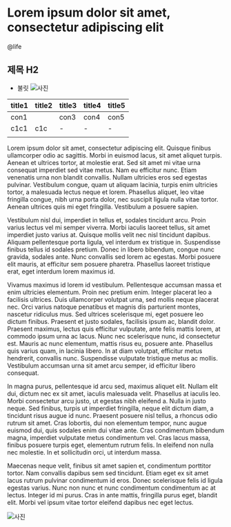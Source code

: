 # Lorem ipsum dolor sit amet, consectetur adipiscing elit

@life

## 제목 H2

- 불릿
  ![사진](/images/test.png)

| title1 | title2 | title3 | title4 | title5 |
| ------ | ------ | ------ | ------ | ------ |
| con1   |        | con3   | con4   | con5   |
| c1c1   | c1c    | -      | -      | -      |
|        |        |        |        |        |

Lorem ipsum dolor sit amet, consectetur adipiscing elit. Quisque finibus ullamcorper odio ac sagittis. Morbi in euismod lacus, sit amet aliquet turpis. Aenean et ultrices tortor, at molestie erat. Sed sit amet mi vitae urna consequat imperdiet sed vitae metus. Nam eu efficitur nunc. Etiam venenatis urna non blandit convallis. Nullam ultricies eros sed egestas pulvinar. Vestibulum congue, quam ut aliquam lacinia, turpis enim ultricies tortor, a malesuada lectus neque et lorem. Phasellus aliquet, leo vitae fringilla congue, nibh urna porta dolor, nec suscipit ligula nulla vitae tortor. Aenean ultrices quis mi eget fringilla. Vestibulum a posuere sapien.

Vestibulum nisl dui, imperdiet in tellus et, sodales tincidunt arcu. Proin varius lectus vel mi semper viverra. Morbi iaculis laoreet tellus, sit amet imperdiet justo varius at. Quisque mollis velit nec nisl tincidunt dapibus. Aliquam pellentesque porta ligula, vel interdum ex tristique in. Suspendisse finibus tellus id sodales pretium. Donec in libero bibendum, congue nunc gravida, sodales ante. Nunc convallis sed lorem ac egestas. Morbi posuere elit mauris, at efficitur sem posuere pharetra. Phasellus laoreet tristique erat, eget interdum lorem maximus id.

Vivamus maximus id lorem id vestibulum. Pellentesque accumsan massa et enim ultricies elementum. Proin nec pretium enim. Integer placerat leo a facilisis ultrices. Duis ullamcorper volutpat urna, sed mollis neque placerat nec. Orci varius natoque penatibus et magnis dis parturient montes, nascetur ridiculus mus. Sed ultrices scelerisque mi, eget posuere leo dictum finibus. Praesent et justo sodales, facilisis ipsum ac, blandit dolor. Praesent maximus, lectus quis efficitur vulputate, ante felis mattis lorem, at commodo ipsum urna ac lacus. Nunc nec scelerisque nunc, id consectetur est. Mauris ac nunc elementum, mattis risus eu, posuere ante. Phasellus quis varius quam, in lacinia libero. In at diam volutpat, efficitur metus hendrerit, convallis nunc. Suspendisse vulputate tristique metus ac mollis. Vestibulum accumsan urna sit amet arcu semper, id efficitur libero consequat.

In magna purus, pellentesque id arcu sed, maximus aliquet elit. Nullam elit dui, dictum nec ex sit amet, iaculis malesuada velit. Phasellus at iaculis leo. Morbi consectetur arcu justo, ut egestas nibh eleifend a. Nulla in justo neque. Sed finibus, turpis ut imperdiet fringilla, neque elit dictum diam, a tincidunt risus augue id nunc. Praesent posuere nisl tellus, a rhoncus odio rutrum sit amet. Cras lobortis, dui non elementum tempor, nunc augue euismod dui, quis sodales enim dui vitae ante. Cras condimentum bibendum magna, imperdiet vulputate metus condimentum vel. Cras lacus massa, finibus posuere turpis eget, elementum rutrum felis. In eleifend non nulla nec molestie. In et sollicitudin orci, ut interdum massa.

Maecenas neque velit, finibus sit amet sapien et, condimentum porttitor tortor. Nam convallis dapibus sem sed tincidunt. Etiam eget ex sit amet lacus rutrum pulvinar condimentum id eros. Donec scelerisque felis id ligula egestas varius. Nunc non nunc et nunc condimentum condimentum ac at lectus. Integer id mi purus. Cras in ante mattis, fringilla purus eget, blandit elit. Morbi vel ipsum vitae tortor eleifend dapibus nec eget lectus.

![사진](/images/test.png)
